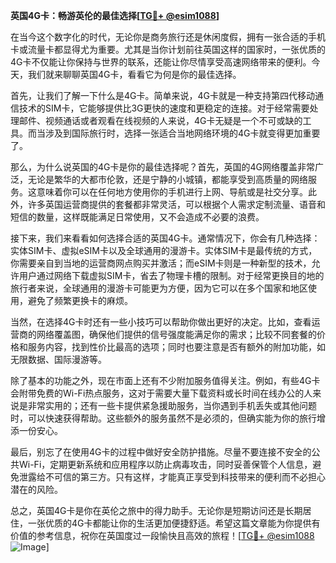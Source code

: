 **英国4G卡：畅游英伦的最佳选择[[TG💪+ @esim1088](https://t.me/s/esim1088)]**

在当今这个数字化的时代，无论你是商务旅行还是休闲度假，拥有一张合适的手机卡或流量卡都显得尤为重要。尤其是当你计划前往英国这样的国家时，一张优质的4G卡不仅能让你保持与世界的联系，还能让你尽情享受高速网络带来的便利。今天，我们就来聊聊英国4G卡，看看它为何是你的最佳选择。

首先，让我们了解一下什么是4G卡。简单来说，4G卡就是一种支持第四代移动通信技术的SIM卡，它能够提供比3G更快的速度和更稳定的连接。对于经常需要处理邮件、视频通话或者观看在线视频的人来说，4G卡无疑是一个不可或缺的工具。而当涉及到国际旅行时，选择一张适合当地网络环境的4G卡就变得更加重要了。

那么，为什么说英国的4G卡是你的最佳选择呢？首先，英国的4G网络覆盖非常广泛，无论是繁华的大都市伦敦，还是宁静的小城镇，都能享受到高质量的网络服务。这意味着你可以在任何地方使用你的手机进行上网、导航或是社交分享。此外，许多英国运营商提供的套餐都非常灵活，可以根据个人需求定制流量、语音和短信的数量，这样既能满足日常使用，又不会造成不必要的浪费。

接下来，我们来看看如何选择合适的英国4G卡。通常情况下，你会有几种选择：实体SIM卡、虚拟eSIM卡以及全球通用的漫游卡。实体SIM卡是最传统的方式，你需要亲自到当地的运营商网点购买并激活；而eSIM卡则是一种新型的技术，允许用户通过网络下载虚拟SIM卡，省去了物理卡槽的限制。对于经常更换目的地的旅行者来说，全球通用的漫游卡可能更为方便，因为它可以在多个国家和地区使用，避免了频繁更换卡的麻烦。

当然，在选择4G卡时还有一些小技巧可以帮助你做出更好的决定。比如，查看运营商的网络覆盖图，确保他们提供的信号强度能满足你的需求；比较不同套餐的价格和服务内容，找到性价比最高的选项；同时也要注意是否有额外的附加功能，如无限数据、国际漫游等。

除了基本的功能之外，现在市面上还有不少附加服务值得关注。例如，有些4G卡会附带免费的Wi-Fi热点服务，这对于需要大量下载资料或长时间在线办公的人来说是非常实用的；还有一些卡提供紧急援助服务，当你遇到手机丢失或其他问题时，可以快速获得帮助。这些额外的服务虽然不是必须的，但确实能为你的旅行增添一份安心。

最后，别忘了在使用4G卡的过程中做好安全防护措施。尽量不要连接不安全的公共Wi-Fi，定期更新系统和应用程序以防止病毒攻击，同时妥善保管个人信息，避免泄露给不可信的第三方。只有这样，才能真正享受到科技带来的便利而不必担心潜在的风险。

总之，英国4G卡是你在英伦之旅中的得力助手。无论你是短期访问还是长期居住，一张优质的4G卡都能让你的生活更加便捷舒适。希望这篇文章能为你提供有价值的参考信息，祝你在英国度过一段愉快且高效的旅程！[[TG💪+ @esim1088](https://t.me/s/esim1088) ![Image](https://i.postimg.cc/4NQfJmqS/Snipaste-2025-05-13-00-14-12.png)]